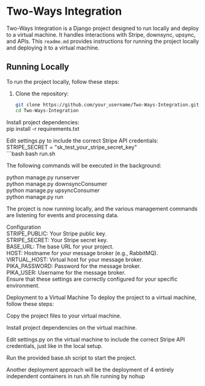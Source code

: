 

# Two-Ways Integration

Two-Ways Integration is a Django project designed to run locally and deploy to a virtual machine. It handles interactions with Stripe, downsync, upsync, and APIs. This `readme.md` provides instructions for running the project locally and deploying it to a virtual machine.

## Running Locally

To run the project locally, follow these steps:

1. Clone the repository:

   ```bash
   git clone https://github.com/your_username/Two-Ways-Integration.git
   cd Two-Ways-Integration


Install project dependencies:<br>
pip install -r requirements.txt


Edit settings.py to include the correct Stripe API credentials:<br>
       STRIPE_SECRET = "sk_test_your_stripe_secret_key"<br>
    ```bash
       bash run.sh
       
The following commands will be executed in the background:<br>

python manage.py runserver<br>
python manage.py downsyncConsumer<br>
python manage.py upsyncConsumer<br>
python manage.py run<br>

The project is now running locally, and the various management commands are listening for events and processing data. <br>

Configuration<br>
STRIPE_PUBLIC: Your Stripe public key.<br>
STRIPE_SECRET: Your Stripe secret key.<br>
BASE_URL: The base URL for your project.<br>
HOST: Hostname for your message broker (e.g., RabbitMQ).<br>
VIRTUAL_HOST: Virtual host for your message broker.<br>
PIKA_PASSWORD: Password for the message broker.<br>
PIKA_USER: Username for the message broker.<br>
Ensure that these settings are correctly configured for your specific environment.<br>



Deployment to a Virtual Machine
To deploy the project to a virtual machine, follow these steps:

Copy the project files to your virtual machine.

Install project dependencies on the virtual machine.

Edit settings.py on the virtual machine to include the correct Stripe API credentials, just like in the local setup.

Run the provided base.sh script to start the project.


Another deployment approach will be the deployment of 4 entirely independent containers in run.sh file running by nohup 
